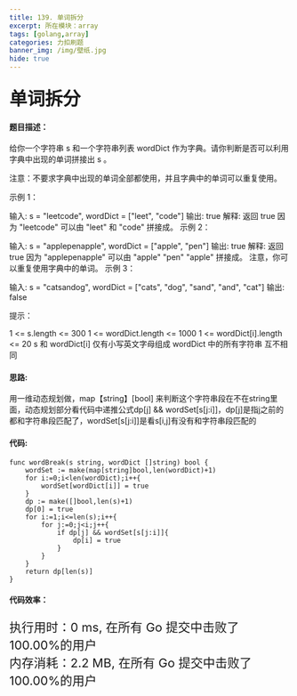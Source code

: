 ```yaml
---
title: 139. 单词拆分
excerpt: 所在模块：array
tags: [golang,array]
categories: 力扣刷题
banner_img: /img/壁纸.jpg
hide: true
---
```


### <font size=6px>单词拆分</font>

#### 题目描述：

给你一个字符串 s 和一个字符串列表 wordDict 作为字典。请你判断是否可以利用字典中出现的单词拼接出 s 。

注意：不要求字典中出现的单词全部都使用，并且字典中的单词可以重复使用。

 

示例 1：

输入: s = "leetcode", wordDict = ["leet", "code"]
输出: true
解释: 返回 true 因为 "leetcode" 可以由 "leet" 和 "code" 拼接成。
示例 2：

输入: s = "applepenapple", wordDict = ["apple", "pen"]
输出: true
解释: 返回 true 因为 "applepenapple" 可以由 "apple" "pen" "apple" 拼接成。
     注意，你可以重复使用字典中的单词。
示例 3：

输入: s = "catsandog", wordDict = ["cats", "dog", "sand", "and", "cat"]
输出: false


提示：

1 <= s.length <= 300
1 <= wordDict.length <= 1000
1 <= wordDict[i].length <= 20
s 和 wordDict[i] 仅有小写英文字母组成
wordDict 中的所有字符串 互不相同

#### 思路:

用一维动态规划做，map【string】[bool] 来判断这个字符串段在不在string里面，动态规划部分看代码中递推公式dp[j] && wordSet[s[j:i]]，dp[j]是指j之前的都和字符串段匹配了，wordSet[s[j:i]]是看s[i,j]有没有和字符串段匹配的

#### 代码:

```golang
func wordBreak(s string, wordDict []string) bool {
    wordSet := make(map[string]bool,len(wordDict)+1)
    for i:=0;i<len(wordDict);i++{
        wordSet[wordDict[i]] = true
    }
    dp := make([]bool,len(s)+1)
    dp[0] = true
    for i:=1;i<=len(s);i++{
        for j:=0;j<i;j++{
            if dp[j] && wordSet[s[j:i]]{
                dp[i] = true
            }
        }
    }
    return dp[len(s)]
}
```

#### 代码效率：

<p class="note note-primary"; style="font-size:22px">
   执行用时：0 ms, 在所有 Go 提交中击败了100.00%的用户<br>
   内存消耗：2.2 MB, 在所有 Go 提交中击败了100.00%的用户
</p>